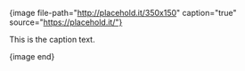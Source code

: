 {image file-path="http://placehold.it/350x150" caption="true" source="https://placehold.it/"}

This is the caption text.

{image end}
